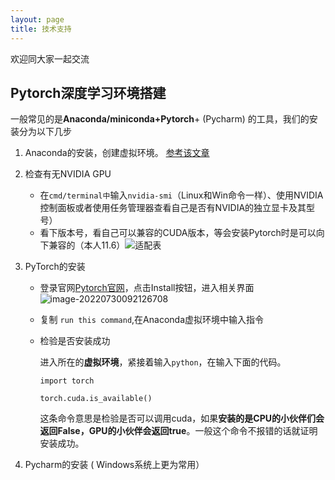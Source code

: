 ```yaml
---
layout: page
title: 技术支持 
---
```


欢迎同大家一起交流 

## Pytorch深度学习环境搭建

一般常见的是**Anaconda/miniconda+Pytorch**+ (Pycharm) 的工具，我们的安装分为以下几步

1. Anaconda的安装，创建虚拟环境。 [参考该文章]([Anaconda超详细安装教程（Windows环境下）_菜鸟1号！！的博客-CSDN博客_windows安装anaconda](https://blog.csdn.net/fan18317517352/article/details/123035625))

2. 检查有无NVIDIA GPU

   - 在`cmd/terminal中`输入`nvidia-smi`（Linux和Win命令一样）、使用NVIDIA控制面板或者使用任务管理器查看自己是否有NVIDIA的独立显卡及其型号）
   - 看下版本号，看自己可以兼容的CUDA版本，等会安装Pytorch时是可以向下兼容的（本人11.6）![适配表](C:\use\E\桌面\annn\leopardpan.github.io-master\images\support\适配表.png)

3. PyTorch的安装

   - 登录官网[Pytorch官网](https://pytorch.org/)，点击Install按钮，进入相关界面![image-20220730092126708](C:\use\E\桌面\annn\leopardpan.github.io-master\images\support\image-20220730092126708.png )

   - 复制 ` run this command `,在Anaconda虚拟环境中输入指令

   - 检验是否安装成功

     进入所在的**虚拟环境**，紧接着输入`python`，在输入下面的代码。

     ```
     import torch
     
     torch.cuda.is_available()
     ```

     这条命令意思是检验是否可以调用cuda，如果**安装的是CPU的小伙伴们会返回False，GPU的小伙伴会返回true**。一般这个命令不报错的话就证明安装成功。

4. Pycharm的安装 ( Windows系统上更为常用）
